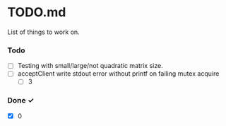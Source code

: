 # TODO.md

List of things to work on.

### Todo

- [ ] Testing with small/large/not quadratic matrix size. 
- [ ] acceptClient write stdout error without printf on failing mutex acquire
  - [ ] 3

### Done ✓

- [x] 0